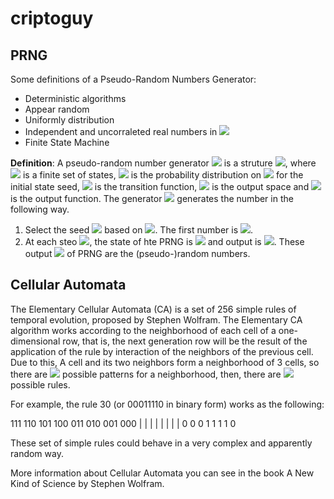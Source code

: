 # criptoguy

## PRNG

Some definitions of a Pseudo-Random Numbers Generator:

- Deterministic algorithms
- Appear random
- Uniformly distribution
- Independent and uncorraleted real numbers in <img src="https://render.githubusercontent.com/render/math?math=[0,1)">
- Finite State Machine 

**Definition**:
 A pseudo-random number generator <img src="https://render.githubusercontent.com/render/math?math=G"> is a struture <img src="https://render.githubusercontent.com/render/math?math=(\zeta, \mu, f, \mathscr{U}, g)">, where <img src="https://render.githubusercontent.com/render/math?math=\zeta"> is a finite set of states, <img src="https://render.githubusercontent.com/render/math?math=\mu"> is the probability distribution on <img src="https://render.githubusercontent.com/render/math?math=\zeta"> for the initial state seed, <img src="https://render.githubusercontent.com/render/math?math=f:\zeta \rightarrow \zeta"> is the transition function, <img src="https://render.githubusercontent.com/render/math?math=\mathscr{U}"> is the output space and <img src="https://render.githubusercontent.com/render/math?math=g: \zeta \rightarrow \mathsrc{U}"> is the output function. The generator <img src="https://render.githubusercontent.com/render/math?math=G"> generates the number in the following way.
 
 1. Select the seed <img src="https://render.githubusercontent.com/render/math?math=s_0 \in \zeta"> based on <img src="https://render.githubusercontent.com/render/math?math=\mu">. The first number is <img src="https://render.githubusercontent.com/render/math?math=u_0 = g(s_0)">.
 2. At each steo <img src="https://render.githubusercontent.com/render/math?math=i \geq 1">, the state of hte PRNG is <img src="https://render.githubusercontent.com/render/math?math=s_i = f(s_{i-1})"> and output is <img src="https://render.githubusercontent.com/render/math?math=u_i = g(s_i)">. These output <img src="https://render.githubusercontent.com/render/math?math=u_i = u_is"> of PRNG are the (pseudo-)random numbers.


## Cellular Automata 

The Elementary Cellular Automata (CA) is a set of 256 simple rules of temporal evolution, proposed by Stephen Wolfram. The Elementary CA algorithm works according to the neighborhood of each cell of a one-dimensional row, that is, the next generation row will be the result of the application of the rule by interaction of the neighbors of the previous cell. Due to this, A cell and its two neighbors form a neighborhood of 3 cells, so there are <img src="https://render.githubusercontent.com/render/math?math=s_i = 2^3 = 8"> possible patterns for a neighborhood, then, there are <img src="https://render.githubusercontent.com/render/math?math=s_i = 2^8 = 256"> possible rules.

For example, the rule 30 (or 00011110 in binary form) works as the following:

111 110 101 100 011 010 001 000
 |   |   |   |   |   |   |   |
 0   0   0   1   1   1   1   0
 
 These set of simple rules could behave in a very complex and apparently random way.
 
 More information about Cellular Automata you can see in the book A New Kind of Science by Stephen Wolfram.
